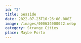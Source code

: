 ```yaml
---
id: "2"
title: Seaside
date: 2022-07-23T16:26:00.000Z
image: /images/000634000022.webp
category: Strange Cities
place: Maybe Porto
---
```

